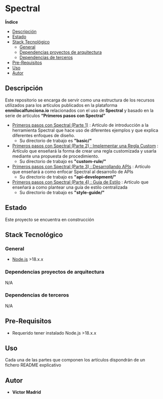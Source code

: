 <h1>Spectral</h1>





**Índice**
- [Descripción](#descripción)
- [Estado](#estado)
- [Stack Tecnológico](#stack-tecnológico)
  - [General](#general)
  - [Dependencias proyectos de arquitectura](#dependencias-proyectos-de-arquitectura)
  - [Dependencias de terceros](#dependencias-de-terceros)
- [Pre-Requisitos](#pre-requisitos)
- [Uso](#uso)
- [Autor](#autor)





## Descripción

Este repositorio se encarga de servir como una estructura de los recursos utilizados para los artículos publicados en la plataforma **enmilocalfunciona.io** relacionados con el uso de **Spectral** y basado en la serie de artículos **“Primeros pasos con Spectral”**

* [Primeros pasos con Spectral (Parte 1)](xxx) : Artículo de introducción a la herramienta Spectral que hace uso de diferentes ejemplos y que explica diferentes enfoques de diseño.
  * Su directorio de trabajo es **"basic/"**
* [Primeros pasos con Spectral (Parte 2) : Implementar una Regla Custom](xxx) : Artículo que enseñará la forma de crear una regla customizada y usarla mediante una propuesta de procedimiento.
  * Su directorio de trabajo es **"custom-rule/"**
* [Primeros pasos con Spectral (Parte 3) : Desarrollando APIs](xxx) : Artículo que enseñará a como enfocar Spectral al desarrollo de APIs
  * Su directorio de trabajo es **"api-development/"**
* [Primeros pasos con Spectral (Parte 4) : Guía de Estilo](xxx) : Artículo que enseñará a como plantear una guía de estilo centralizada
  * Su directorio de trabajo es **"style-guide/"**





## Estado

Este proyecto se encuentra en construcción





## Stack Tecnológico

### General

* [Node.js](https://nodejs.org/es) >18.x.x


### Dependencias proyectos de arquitectura

N/A


### Dependencias de terceros

N/A





## Pre-Requisitos

* Requerido tener instalado Node.js >18.x.x




## Uso

Cada una de las partes que componen los artículos dispondrán de un fichero README explicativo





## Autor

* **Víctor Madrid**
